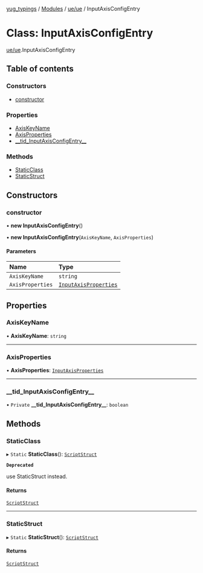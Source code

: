 [yug_typings](../README.md) / [Modules](../modules.md) / [ue/ue](../modules/ue_ue.md) / InputAxisConfigEntry

# Class: InputAxisConfigEntry

[ue/ue](../modules/ue_ue.md).InputAxisConfigEntry

## Table of contents

### Constructors

- [constructor](ue_ue.InputAxisConfigEntry.md#constructor)

### Properties

- [AxisKeyName](ue_ue.InputAxisConfigEntry.md#axiskeyname)
- [AxisProperties](ue_ue.InputAxisConfigEntry.md#axisproperties)
- [\_\_tid\_InputAxisConfigEntry\_\_](ue_ue.InputAxisConfigEntry.md#__tid_inputaxisconfigentry__)

### Methods

- [StaticClass](ue_ue.InputAxisConfigEntry.md#staticclass)
- [StaticStruct](ue_ue.InputAxisConfigEntry.md#staticstruct)

## Constructors

### constructor

• **new InputAxisConfigEntry**()

• **new InputAxisConfigEntry**(`AxisKeyName`, `AxisProperties`)

#### Parameters

| Name | Type |
| :------ | :------ |
| `AxisKeyName` | `string` |
| `AxisProperties` | [`InputAxisProperties`](ue_ue.InputAxisProperties.md) |

## Properties

### AxisKeyName

• **AxisKeyName**: `string`

___

### AxisProperties

• **AxisProperties**: [`InputAxisProperties`](ue_ue.InputAxisProperties.md)

___

### \_\_tid\_InputAxisConfigEntry\_\_

• `Private` **\_\_tid\_InputAxisConfigEntry\_\_**: `boolean`

## Methods

### StaticClass

▸ `Static` **StaticClass**(): [`ScriptStruct`](ue_ue.ScriptStruct.md)

**`Deprecated`**

use StaticStruct instead.

#### Returns

[`ScriptStruct`](ue_ue.ScriptStruct.md)

___

### StaticStruct

▸ `Static` **StaticStruct**(): [`ScriptStruct`](ue_ue.ScriptStruct.md)

#### Returns

[`ScriptStruct`](ue_ue.ScriptStruct.md)
